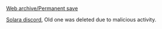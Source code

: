 [Web archive/Permanent save](https://web.archive.org/web/20240628060325/https://github.com/quivings/Solara/tree/main/Storage)

[Solara discord](https://discord.gg/realsolara), Old one was deleted due to malicious activity.
